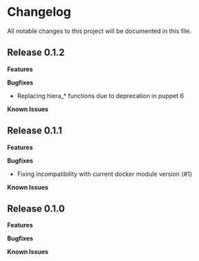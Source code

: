 # Changelog

All notable changes to this project will be documented in this file.

## Release 0.1.2

**Features**

**Bugfixes**
* Replacing hiera_* functions due to deprecation in puppet 6

**Known Issues**

## Release 0.1.1

**Features**

**Bugfixes**
* Fixing incompatibility with current docker module version (#1)

**Known Issues**

## Release 0.1.0

**Features**

**Bugfixes**

**Known Issues**
